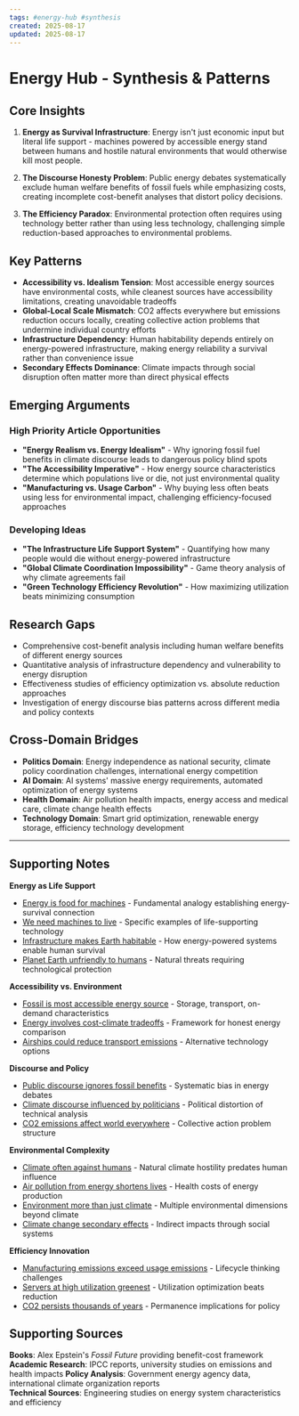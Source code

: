 ```yaml
---
tags: #energy-hub #synthesis
created: 2025-08-17
updated: 2025-08-17
---
```


# Energy Hub - Synthesis & Patterns

## Core Insights

1. **Energy as Survival Infrastructure**: Energy isn't just economic input but literal life support - machines powered by accessible energy stand between humans and hostile natural environments that would otherwise kill most people.

2. **The Discourse Honesty Problem**: Public energy debates systematically exclude human welfare benefits of fossil fuels while emphasizing costs, creating incomplete cost-benefit analyses that distort policy decisions.

3. **The Efficiency Paradox**: Environmental protection often requires using technology better rather than using less technology, challenging simple reduction-based approaches to environmental problems.

## Key Patterns

- **Accessibility vs. Idealism Tension**: Most accessible energy sources have environmental costs, while cleanest sources have accessibility limitations, creating unavoidable tradeoffs
- **Global-Local Scale Mismatch**: CO2 affects everywhere but emissions reduction occurs locally, creating collective action problems that undermine individual country efforts
- **Infrastructure Dependency**: Human habitability depends entirely on energy-powered infrastructure, making energy reliability a survival rather than convenience issue
- **Secondary Effects Dominance**: Climate impacts through social disruption often matter more than direct physical effects

## Emerging Arguments

### High Priority Article Opportunities

- **"Energy Realism vs. Energy Idealism"** - Why ignoring fossil fuel benefits in climate discourse leads to dangerous policy blind spots
- **"The Accessibility Imperative"** - How energy source characteristics determine which populations live or die, not just environmental quality
- **"Manufacturing vs. Usage Carbon"** - Why buying less often beats using less for environmental impact, challenging efficiency-focused approaches

### Developing Ideas

- **"The Infrastructure Life Support System"** - Quantifying how many people would die without energy-powered infrastructure
- **"Global Climate Coordination Impossibility"** - Game theory analysis of why climate agreements fail
- **"Green Technology Efficiency Revolution"** - How maximizing utilization beats minimizing consumption

## Research Gaps

- Comprehensive cost-benefit analysis including human welfare benefits of different energy sources
- Quantitative analysis of infrastructure dependency and vulnerability to energy disruption
- Effectiveness studies of efficiency optimization vs. absolute reduction approaches
- Investigation of energy discourse bias patterns across different media and policy contexts

## Cross-Domain Bridges

- **Politics Domain**: Energy independence as national security, climate policy coordination challenges, international energy competition
- **AI Domain**: AI systems' massive energy requirements, automated optimization of energy systems
- **Health Domain**: Air pollution health impacts, energy access and medical care, climate change health effects
- **Technology Domain**: Smart grid optimization, renewable energy storage, efficiency technology development

---

## Supporting Notes

**Energy as Life Support**
- [Energy is food for machines](energy-food-machines.md) - Fundamental analogy establishing energy-survival connection
- [We need machines to live](energy-machines-survival.md) - Specific examples of life-supporting technology
- [Infrastructure makes Earth habitable](energy-infrastructure-habitable.md) - How energy-powered systems enable human survival
- [Planet Earth unfriendly to humans](energy-earth-hostile-environment.md) - Natural threats requiring technological protection

**Accessibility vs. Environment**
- [Fossil is most accessible energy source](energy-fossil-accessible.md) - Storage, transport, on-demand characteristics
- [Energy involves cost-climate tradeoffs](energy-cost-climate-tradeoffs.md) - Framework for honest energy comparison
- [Airships could reduce transport emissions](energy-airships-transport.md) - Alternative technology options

**Discourse and Policy**
- [Public discourse ignores fossil benefits](energy-discourse-fossil-benefits.md) - Systematic bias in energy debates  
- [Climate discourse influenced by politicians](energy-discourse-political.md) - Political distortion of technical analysis
- [CO2 emissions affect world everywhere](energy-co2-global-impact.md) - Collective action problem structure

**Environmental Complexity**
- [Climate often against humans](energy-climate-hostile.md) - Natural climate hostility predates human influence
- [Air pollution from energy shortens lives](energy-pollution-health-impact.md) - Health costs of energy production
- [Environment more than just climate](energy-environment-broader.md) - Multiple environmental dimensions beyond climate
- [Climate change secondary effects](energy-climate-secondary-effects.md) - Indirect impacts through social systems

**Efficiency Innovation**
- [Manufacturing emissions exceed usage emissions](energy-manufacturing-emissions.md) - Lifecycle thinking challenges
- [Servers at high utilization greenest](energy-servers-efficiency.md) - Utilization optimization beats reduction
- [CO2 persists thousands of years](energy-co2-persistence.md) - Permanence implications for policy

## Supporting Sources

**Books**: Alex Epstein's *Fossil Future* providing benefit-cost framework
**Academic Research**: IPCC reports, university studies on emissions and health impacts
**Policy Analysis**: Government energy agency data, international climate organization reports  
**Technical Sources**: Engineering studies on energy system characteristics and efficiency